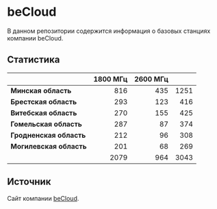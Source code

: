 # beCloud
В данном репозитории содержится информация о базовых станциях компании beCloud.

## Статистика
&nbsp; | 1800 МГц | 2600 МГц | &nbsp;
:--- | ---: | ---: | ---:
**Минская область** | 816 | 435 | 1251
**Брестская область** | 293 | 123 | 416
**Витебская область** | 270 | 155 | 425
**Гомельская область** | 287 | 87 | 374
**Гродненская область** | 212 | 96 | 308
**Могилевская область** | 201 | 68 | 269
&nbsp; | 2079 | 964 | 3043

## Источник
Сайт компании [beCloud](https://becloud.by/customers/ob-lte-advanced).